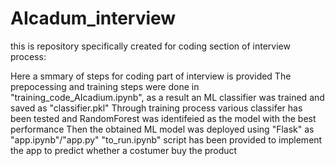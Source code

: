 # AIcadum_interview
this is repository specifically created for coding section of interview process:

Here a smmary of steps for coding part of interview is provided
The prepocessing and training steps were done in "training_code_AIcadium.ipynb", as a result an ML classifier was trained and saved as "classifier.pkl"
Through training process various classifer has been tested and RandomForest was identifeied as the model with the best performance
Then the obtained ML model was deployed using "Flask" as "app.ipynb"/"app.py"
"to_run.ipynb" script has been provided to implement the app to predict whether a costumer buy the product 
